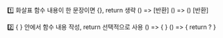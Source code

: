 1️⃣ 화살표 함수 내용이 한 문장이면 {}, return 생략
() =>       [반환]
() => ()    [반환]

2️⃣ { } 안에서 함수 내용 작성, return 선택적으로 사용
() => { }
() => { return ? }